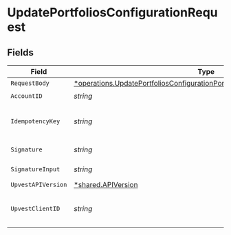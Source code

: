# UpdatePortfoliosConfigurationRequest


## Fields

| Field                                                                                                                                                                                | Type                                                                                                                                                                                 | Required                                                                                                                                                                             | Description                                                                                                                                                                          | Example                                                                                                                                                                              |
| ------------------------------------------------------------------------------------------------------------------------------------------------------------------------------------ | ------------------------------------------------------------------------------------------------------------------------------------------------------------------------------------ | ------------------------------------------------------------------------------------------------------------------------------------------------------------------------------------ | ------------------------------------------------------------------------------------------------------------------------------------------------------------------------------------ | ------------------------------------------------------------------------------------------------------------------------------------------------------------------------------------ |
| `RequestBody`                                                                                                                                                                        | [*operations.UpdatePortfoliosConfigurationPortfoliosConfigurationUpdateRequest](../../../pkg/models/operations/updateportfoliosconfigurationportfoliosconfigurationupdaterequest.md) | :heavy_minus_sign:                                                                                                                                                                   | N/A                                                                                                                                                                                  |                                                                                                                                                                                      |
| `AccountID`                                                                                                                                                                          | *string*                                                                                                                                                                             | :heavy_check_mark:                                                                                                                                                                   | N/A                                                                                                                                                                                  |                                                                                                                                                                                      |
| `IdempotencyKey`                                                                                                                                                                     | *string*                                                                                                                                                                             | :heavy_check_mark:                                                                                                                                                                   | A UUID to be used as an idempotency key.  This prevents a duplicate request from being replayed. <br/>https://docs.upvest.co/concepts/api_concepts/idempotency<br/>                  | ccb07f42-4104-44ad-8e1f-c660bb7b269c                                                                                                                                                 |
| `Signature`                                                                                                                                                                          | *string*                                                                                                                                                                             | :heavy_check_mark:                                                                                                                                                                   | https://tools.ietf.org/id/draft-ietf-httpbis-message-signatures-01.html#name-the-signature-http-header                                                                               |                                                                                                                                                                                      |
| `SignatureInput`                                                                                                                                                                     | *string*                                                                                                                                                                             | :heavy_check_mark:                                                                                                                                                                   | https://tools.ietf.org/id/draft-ietf-httpbis-message-signatures-01.html#name-the-signature-input-http-he                                                                             |                                                                                                                                                                                      |
| `UpvestAPIVersion`                                                                                                                                                                   | [*shared.APIVersion](../../../pkg/models/shared/apiversion.md)                                                                                                                       | :heavy_minus_sign:                                                                                                                                                                   | Upvest API version (Note: Do not include quotation marks)                                                                                                                            | 1                                                                                                                                                                                    |
| `UpvestClientID`                                                                                                                                                                     | *string*                                                                                                                                                                             | :heavy_check_mark:                                                                                                                                                                   | Tenant Client ID                                                                                                                                                                     | ebabcf4d-61c3-4942-875c-e265a7c2d062                                                                                                                                                 |